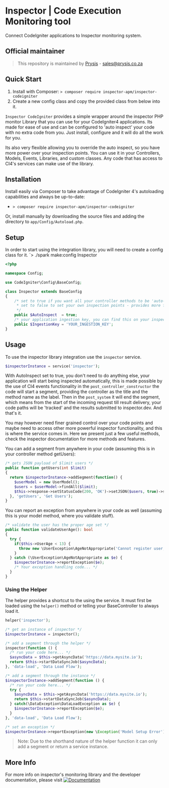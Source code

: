 # Inspector | Code Execution Monitoring tool

Connect CodeIgniter applications to Inspector monitoring system.

## Official maintainer
> This repository is maintained by [Prysis](http://www.prysis.co.za/) - sales@prysis.co.za

## Quick Start

1. Install with Composer: `> composer require inspector-apm/inspector-codeigniter`
2. Create a new config class and copy the provided class from below into it.

`Inspector CodeIgniter` provides a simple wrapper around the inspector PHP monitor Library that you can use for your
CodeIgniter4 applications. Its made for ease of use and can be configured to 'auto inspect' your code with no extra code
from you. Just install, configure and it will do all the work for you.

Its also very flexible allowing you to override the auto inspect, so you have more power over your inspection points. 
You can use it in your Controllers, Models, Events, Libraries, and custom classes. 
Any code that has access to CI4's services can make use of the library.

## Installation

Install easily via Composer to take advantage of CodeIgniter 4's autoloading capabilities
and always be up-to-date:
* `> composer require inspector-apm/inspector-codeigniter`

Or, install manually by downloading the source files and adding the directory to
`app/Config/Autoload.php`.

## Setup

In order to start using the integration library, you will need to create a config class for it.
`> ./spark make:config Inspector

```php
<?php

namespace Config;

use CodeIgniter\Config\BaseConfig;

class Inspector extends BaseConfig
{
    /* set to true if you want all your controller methods to be 'auto-inspected'
     * set to false to set your own inspection points - provides more flexibility
     */
    public $AutoInspect  = true;
    /* your application ingestion key, you can find this on your inspector dashboard */
    public $IngestionKey = 'YOUR_INGESTION_KEY';
}
```

## Usage

To use the inspector library integration use the `inspector` service. 

```php
$inspectorInstance = service('inspector');
```

With AutoInspect set to true, you don't need to do anything else, your application will start being inspected
automatically, this is made possible by the use of CI4 events functionality in the `post_controller_constructor`
the code will start a segment, providing the controller as the title and the method name as the label.
Then in the `post_system` it will end the segment, which means from the start of the incoming request till result
delivery, your code paths will be 'tracked' and the results submitted to inspector.dev. And that's it.

You may however need finer grained control over your code points and maybe need to access other more powerful
inspector functionality, and this is where the service comes in. Here we present just a few useful methods,
check the inspector documentation for more methods and features.

You can add a segment from anywhere in your code (assuming this is in your controller method getUsers):
```php
/* gets JSON payload of $limit users */
public function getUsers(int $limit)
{
  return $inspectorInstance->addSegment(function() {
    $userModel = new UserModel();
    $users = $userModel->findAll($limit);
    $this->response->setStatusCode(200, 'OK')->setJSON($users, true)->send();
  }, 'getUsers', 'Get Users');
}
```

You can report an exception from anywhere in your code as well (assuming this is your model method, where you validate stuff).
```php
/* validate the user has the proper age set */
public function validateUserAge(): bool
{
  try {
    if($this->UserAge < 13) {
      throw new \UserException\AgeNotAppropriate('Cannot register user, minimum age requirement not met.');
    }
  } catch (\UserException\AgeNotAppropriate as $e) {
    $inspectorInstance->reportException($e);
    /* Your exception handling code... */
  }
}
```

### Using the Helper

The helper provides a shortcut to the using the service. It must first be loaded using the `helper()` method
or telling your BaseController to always load it.

```php
helper('inspector');

/* get an instance of inspector */
$inspectorInstance = inspector();

/* add a segment through the helper */
inspector(function () {
  /* run your code here... */
  $asyncData = $this->getAsyncData('https://data.mysite.io');
  return $this->startDataSyncJob($asyncData);
}, 'data-load', 'Data Load Flow');

/* add a segment through the instance */
$inspectorInstance->addSegment(function () {
  /* run your code here... */
  try {
    $asyncData = $this->getAsyncData('https://data.mysite.io');
    return $this->startDataSyncJob($asyncData);
  } catch(\DataException\DataLoadException as $e) {
    $inspectorInstance->reportException($e);
  }
}, 'data-load', 'Data Load Flow');

/* set an exception */
$inspectorInstance->reportException(new \Exception('Model Setup Error'));
```

> Note: Due to the shorthand nature of the helper function it can only add a segment or return a service instance.

## More Info
For more info on inspector's monitoring library and the developer documentation, please visit [![Documentation](https://docs.inspector.dev)](https://docs.inspector.dev)

